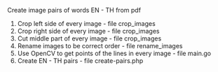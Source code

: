Create image pairs of words EN - TH from pdf

1. Crop left side of every image - file crop_images
2. Crop right side of every image - file crop_images
3. Cut middle part of every image - file crop_images
4. Rename images to be correct order - file rename_images
5. Use OpenCV to get points of the lines in every image - file main.go
6. Create EN - TH pairs - file create-pairs.php
